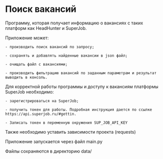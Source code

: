 # Поиск вакансий
Программу, которая получает информацию о вакансиях с таких платформ как HeadHunter и SuperJob. 

Приложение может:

    - производить поиск вакансий по запросу;
    
    - сохранять и добавлять найденные вакансии в json файл;
    
    - очищать файл с вакансиями;
    
    - производить фильтрацию вакансий по заданным параметрам и результат выводить в консоль.
    

Для корректной работы программы и доступу к вакансиям платформы SuperJob необходимо:

    - зарегистрироваться на SuperJob;
    
    - получить токен для работы. Подробная инструкция дается по ссылке  https://api.superjob.ru/#gettin.
    
    - Записать токен в переменную окружения SUP_JOB_API_KEY
    

Также необходимо уставить зависимости проекта (requests)

Приложение запускается через файл main.py

Файлы сохраняются в директорию data/
